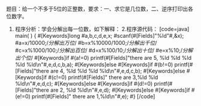 题目：给一个不多于5位的正整数，要求：一、求它是几位数，二、逆序打印出各位数字。
1. 程序分析：学会分解出每一位数，如下解释：
2.程序源代码：
[code=java]
main( )
{
	#[Keywords]long #a,b,c,d,e,x;
	#scanf(#[Fields]"%ld"#,&x);
	#a=x/10000;/*分解出万位*/
	#b=x%10000/1000;/*分解出千位*/
	#c=x%1000/100;/*分解出百位*/
	#d=x%100/10;/*分解出十位*/
	#e=x%10;/*分解出个位*/
	#[Keywords]if #(a!=0) printf(#[Fields]"there are 5, %ld %ld %ld %ld %ld\n"#,e,d,c,b,a);
	#[Keywords]else #[Keywords]if #(b!=0) printf(#[Fields]"there are 4, %ld %ld %ld %ld\n"#,e,d,c,b);
	#[Keywords]else #[Keywords]if #(c!=0) printf(#[Fields]" there are 3,%ld %ld %ld\n"#,e,d,c);
	#[Keywords]else #[Keywords]if #(d!=0) printf(#[Fields]"there are 2, %ld %ld\n"#,e,d);
	#[Keywords]else #[Keywords]if #(e!=0) printf(#[Fields]" there are 1,%ld\n"#,e);
#}
[/code]